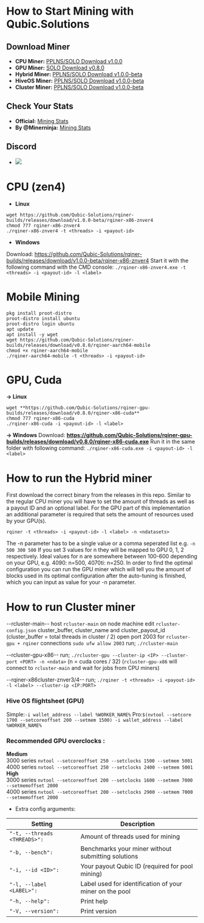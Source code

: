 # How to Start Mining with Qubic.Solutions

## Download Miner
- **CPU Miner:** [PPLNS/SOLO Download v1.0.0](https://github.com/Qubic-Solutions/rqiner-builds/releases/tag/v1.0.0-beta)
- **GPU Miner:** [SOLO Download v0.8.0](https://github.com/Qubic-Solutions/rqiner-gpu-builds/releases/tag/v0.8.0)
- **Hybrid Miner:** [PPLNS/SOLO Download v1.0.0-beta](https://github.com/Qubic-Solutions/rqiner-hybrid-builds)
- **HiveOS Miner:** [PPLNS/SOLO Download v1.0.0-beta](https://github.com/Qubic-Solutions/HiveOS/releases)
- **Cluster Miner:** [PPLNS/SOLO Download v1.0.0-beta](https://github.com/Qubic-Solutions/rcluster-builds/releases/tag/v1.0.0-beta.1)

## Check Your Stats
- **Official:** [Mining Stats](https://pooltemp.qubic.solutions/info?miner=YOURIDHERE)
- **By @Minerninja:** [Mining Stats](http://qubic.commando.sh/)

## **Discord**
- [![](https://img.shields.io/discord/1179806757204267090?color=5865F2&logo=Discord&style=flat-square)](https://discord.gg/zTrdShyQu2)

# **CPU (zen4)** 
- **Linux**
```
wget https://github.com/Qubic-Solutions/rqiner-builds/releases/download/v1.0.0-beta/rqiner-x86-znver4
chmod 777 rqiner-x86-znver4
./rqiner-x86-znver4 -t <threads> -i <payout-id>
```

- **Windows**

Download: https://github.com/Qubic-Solutions/rqiner-builds/releases/download/v1.0.0-beta/rqiner-x86-znver4
Start it with the following command with the CMD console:
`./rqiner-x86-znver4.exe -t <threads> -i <payout-id> -l <label>`

# **Mobile Mining** 
```
pkg install proot-distro
proot-distro install ubuntu
proot-distro login ubuntu
apt update
apt install -y wget
wget https://github.com/Qubic-Solutions/rqiner-builds/releases/download/v0.8.0/rqiner-aarch64-mobile
chmod +x rqiner-aarch64-mobile
./rqiner-aarch64-mobile -t <threads> -i <payout-id>
```
# **GPU, Cuda**

**→ Linux**
```
wget **https://github.com/Qubic-Solutions/rqiner-gpu-builds/releases/download/v0.8.0/rqiner-x86-cuda**
chmod 777 rqiner-x86-cuda
./rqiner-x86-cuda -i <payout-id> -l <label>
```
**→ Windows**
Download: **https://github.com/Qubic-Solutions/rqiner-gpu-builds/releases/download/v0.8.0/rqiner-x86-cuda.exe**
Run it in the same folder with following command:
`./rqiner-x86-cuda.exe -i <payout-id> -l <label>`

# How to run the Hybrid miner

First download the correct binary from the releases in this repo.
Similar to the regular CPU miner you will have to set the amount of threads as well as a payout ID and an optional label. For the GPU part of this implementation an additional parameter is required that sets the amount of resources used by your GPU(s).

`rqiner -t <threads> -i <payout-id> -l <label> -n <ndatasets>`

The -n parameter has to be a single value or a comma seperated list e.g.
`-n 500 300 500`
If you set 3 values for n they will be mapped to GPU 0, 1, 2 respectively. Ideal values for n are somewhere between 100-600 depending on your GPU, e.g. 4090: n=500, 4070ti: n=250. In order to find the optimal configuration you can run the GPU miner which will tell you the amount of blocks used in its optimal configuration after the auto-tuning is finished, which you can input as value for your -n parameter.

# How to run Cluster miner

--rcluster-main--
host ``rcluster-main`` on node machine
edit ``rcluster-config.json`` cluster_buffer, cluster_name and cluster_payout_id
(cluster_buffer = total threads in cluster / 2)
open port 2003 for ``rcluster-gpu + rqiner`` connections
``sudo ufw allow 2003``
run; ``./rcluster-main``

--rcluster-gpu-x86--
run; ``./rcluster-gpu --cluster-ip <IP> --cluster-port <PORT> -n <ndata>`` 
(n = cuda cores / 32)
(``rcluster-gpu-x86`` will connect to ``rcluster-main`` and wait for jobs from CPU miners)

--rqiner-x86cluster-znver3/4--
run; ``./rqiner -t <threads> -i <payout-id> -l <label> --cluster-ip <IP:PORT>``

### Hive OS flightsheet (GPU)
Simple:```-i wallet_address --label %WORKER_NAME%```
Pro:```$(nvtool --setcore 1700 --setcoreoffset 200 --setmem 1500) -i wallet_address --label %WORKER_NAME%```

### Recommended GPU overclocks :  
**Medium**  
3000 series ```nvtool --setcoreoffset 250 --setclocks 1500 --setmem 5001```  
4000 series ```nvtool --setcoreoffset 250 --setclocks 2400 --setmem 5001```  
**High**  
3000 series ```nvtool --setcoreoffset 200 --setclocks 1600 --setmem 7000 --setmemoffset 2000```  
4000 series ```nvtool --setcoreoffset 200 --setclocks 2900 --setmem 7000 --setmemoffset 2000```  

- Extra config arguments:

| Setting | Description |
| ---- | --------- |
| ```"-t, --threads <THREADS>":``` | Amount of threads used for mining |
| ```"-b, --bench":``` |  Benchmarks your miner without submitting solutions |
| ```"-i, --id <ID>":``` |  Your payout Qubic ID (required for pool mining) |
|  ```"-l, --label <LABEL>": ``` |  Label used for identification of your miner on the pool |
| ```"-h, --help": ```  |  Print help  |
| ```"-V, --version": ```  |  Print version  |


